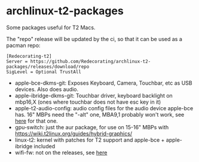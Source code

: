 # archlinux-t2-packages

Some packages useful for T2 Macs.

The "repo" release will be updated by the ci, so that it can be used as a pacman repo:
```
[Redecorating-t2]
Server = https://github.com/Redecorating/archlinux-t2-packages/releases/download/repo
SigLevel = Optional TrustAll
```

- apple-bce-dkms-git: Exposes Keyboard, Camera, Touchbar, etc as USB devices. Also does audio.
- apple-ibridge-dkms-git: Touchbar driver, keyboard backlight on mbp16,X (ones where touchbar does not have esc key in it)
- apple-t2-audio-config: audio config files for the audio device apple-bce has. 16" MBPs need the "-alt" one, MBA9,1 probably won't work, see [here](https://wiki.t2linux.org/guides/audio-config/) for that one.
- gpu-switch: just the aur package, for use on 15-16" MBPs with https://wiki.t2linux.org/guides/hybrid-graphics/
- linux-t2: kernel with patches for T2 support and apple-bce + apple-ibridge included
- wifi-fw: not on the releases, see [here](./wifi-fw/README.md)
